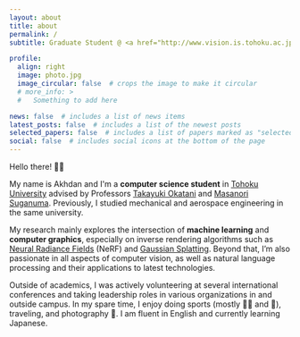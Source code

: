 ```yaml
---
layout: about
title: about
permalink: /
subtitle: Graduate Student @ <a href="http://www.vision.is.tohoku.ac.jp/us/home/">Image Analysis Lab.</a>, Tohoku University

profile:
  align: right
  image: photo.jpg
  image_circular: false  # crops the image to make it circular
  # more_info: >
  #   Something to add here

news: false  # includes a list of news items
latest_posts: false  # includes a list of the newest posts
selected_papers: false  # includes a list of papers marked as "selected={true}"
social: false  # includes social icons at the bottom of the page
---
```


Hello there! 👋🏼

My name is Akhdan and I'm a **computer science student** in [Tohoku University](http://www.vision.is.tohoku.ac.jp/us/home/) advised by Professors [Takayuki Okatani](https://scholar.google.com/citations?user=gn780jcAAAAJ&hl=en) and [Masanori Suganuma](https://sites.google.com/site/suganumamasanori/eng). Previously, I studied mechanical and aerospace engineering in the same university.

My research mainly explores the intersection of **machine learning** and **computer graphics**, especially on inverse rendering algorithms such as [Neural Radiance Fields](https://www.matthewtancik.com/nerf) (NeRF) and [Gaussian Splatting](https://repo-sam.inria.fr/fungraph/3d-gaussian-splatting/). Beyond that, I’m also passionate in all aspects of computer vision, as well as natural language processing and their applications to latest technologies.

Outside of academics, I was actively volunteering at several international conferences and taking leadership roles in various organizations in and outside campus. In my spare time, I enjoy doing sports (mostly 🏃🏼 and 🏸), traveling, and photography 📸. I am fluent in English and currently learning Japanese.
